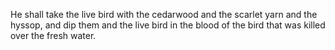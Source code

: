 He shall take the live bird with the cedarwood and the scarlet yarn and the hyssop, and dip them and the live bird in the blood of the bird that was killed over the fresh water.
